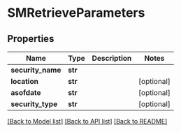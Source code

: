 # SMRetrieveParameters


## Properties
Name | Type | Description | Notes
------------ | ------------- | ------------- | -------------
**security_name** | **str** |  | 
**location** | **str** |  | [optional] 
**asofdate** | **str** |  | [optional] 
**security_type** | **str** |  | [optional] 

[[Back to Model list]](../README.md#documentation-for-models) [[Back to API list]](../README.md#documentation-for-api-endpoints) [[Back to README]](../README.md)


